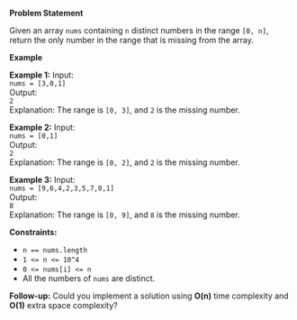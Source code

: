 
**Problem Statement**

Given an array `nums` containing `n` distinct numbers in the range `[0, n]`, return the only number in the range that is missing from the array.

**Example**

**Example 1:**
Input:  
`nums = [3,0,1]`  
Output:  
`2`  
Explanation: The range is `[0, 3]`, and `2` is the missing number.

**Example 2:**
Input:  
`nums = [0,1]`  
Output:  
`2`  
Explanation: The range is `[0, 2]`, and `2` is the missing number.

**Example 3:**
Input:  
`nums = [9,6,4,2,3,5,7,0,1]`  
Output:  
`8`  
Explanation: The range is `[0, 9]`, and `8` is the missing number.

**Constraints:**
- `n == nums.length`
- `1 <= n <= 10^4`
- `0 <= nums[i] <= n`
- All the numbers of `nums` are distinct.

**Follow-up:**
Could you implement a solution using **O(n)** time complexity and **O(1)** extra space complexity?
